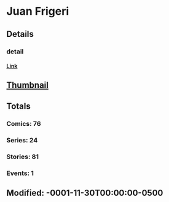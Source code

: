 # Juan  Frigeri 
## Details
### detail
#### [Link](http://marvel.com/comics/creators/12624/juan_frigeri?utm_campaign=apiRef&utm_source=225578a89fc76f3d20fbffda5d17a88d)
## [Thumbnail](http://i.annihil.us/u/prod/marvel/i/mg/b/40/image_not_available.jpg)
## Totals
### Comics: 76
### Series: 24
### Stories: 81
### Events: 1
## Modified: -0001-11-30T00:00:00-0500